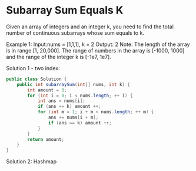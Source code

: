 # Subarray Sum Equals K

Given an array of integers and an integer k, you need to find the total number of continuous subarrays whose sum equals to k.

Example 1:
Input:nums = [1,1,1], k = 2
Output: 2
Note:
The length of the array is in range [1, 20,000].
The range of numbers in the array is [-1000, 1000] and the range of the integer k is [-1e7, 1e7].

Solution 1 - two index:
```java
public class Solution {
    public int subarraySum(int[] nums, int k) {
        int amount = 0;
        for (int i = 0; i < nums.length; ++ i) {
            int ans = nums[i];
            if (ans == k) amount ++;
            for (int m = 1; i + m < nums.length; ++ m) {
                ans += nums[i + m];
                if (ans == k) amount ++;
            }
        }
        return amount;
    }
}
```

Solution 2: Hashmap
